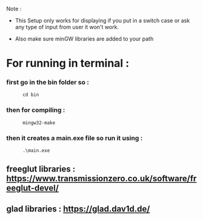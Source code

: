 Note : 
- This Setup only works for displaying if you put in a switch case or ask any type of input from user it won't work.
* Also make sure minGW libraries are added to your path 

# For running in terminal :
### first go in the bin folder so :
          cd bin

### then for compiling :
          mingw32-make

### then it creates a main.exe file so run it using :
          .\main.exe

## freeglut libraries :  https://www.transmissionzero.co.uk/software/freeglut-devel/
## glad libraries :  https://glad.dav1d.de/
